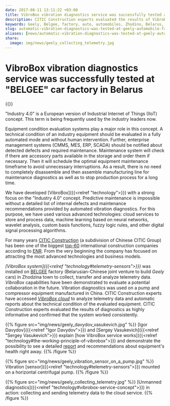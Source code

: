 ```yaml
---
date: 2017-08-11 13:11:22 +03:00
title: VibroBox vibration diagnostics service was successfully tested at “Geely” automobile factory in Belarus
description: CITIC Construction experts evaluated the results of VibroBox diagnostics as highly informative and confirmed that the system worked consistently.
keywords: Geely, Belgee, factory, auto, automobiles, Zhodino, Belarus, VibroBox, predictive, maintenance, report, test, vibration, diagnostics
slug: automatic-vibration-diagnostics-was-tested-at-geely-automobile-factory-in-belarus
aliases: [news/automatic-vibration-diagnostics-was-tested-at-geely-automobile-factory-in-belarus]
share:
  image: img/news/geely_collecting_telemetry.jpg
---
```

# VibroBox vibration diagnostics service was successfully tested at "BELGEE" car factory in Belarus

{{<date>}}

"Industry 4.0" is a European version of Industrial Internet of Things (IIoT) concept. This term is being frequently used by the industry leaders now.

Equipment condition evaluation systems play a major role in this concept. A technical condition of an industry equipment should be evaluated in a fully automated mode and without human intervention.
Further, enterprise management systems (CMMS, MES, ERP, SCADA) should be notified about detected defects and required maintenance. Maintenance system will check if there are accessory parts available in the storage and order them if necessary. Then it will schedule the optimal equipment maintenance timeframe to avoid unnecessary interruptions. As a result, there is no need to completely disassemble and then assemble manufacturing line for maintenance diagnostics as well as to stop
production process for a long time.

We have developed [VibroBox]({{<relref "technology">}}) with a strong focus on the "Industry 4.0" concept. Predictive maintenance is impossible without a detailed list of internal defects and maintenance recommendations provided by automated vibration diagnostics. For this purpose, we have used various advanced technologies: cloud services to store and process data, machine learning based on neural networks, wavelet analysis, custom basis functions, fuzzy logic rules, and other
digital signal processing algorithms.

For many years [CITIC Construction](http://construction.citic/en/into/index.html) (a subdivision of Chinese CITIC Group) has been one of the biggest [top-60](http://www.enr.com/toplists/2016-Top-250-International-Contractors1) international construction companies according to [ENR](http://www.enr.com/). From the very beginning the company has focused on attracting the most advanced technologies and business models.

*[VibroBox system]({{<relref "technology#telemetry-sensors">}})* was installed on [BELGEE](http://belgee.by/) factory (Belarusian-Chinese joint venture to build *Geely* cars) in Zhodzina town to collect, transfer and analyze telemetry data. *VibroBox* capabilities have been demonstrated to evaluate a potential collaboration in the future. Vibration diagnostics was used on a pump and compressor equipment manufactured in China. CITIC Construction experts have accessed *[VibroBox cloud]({{<demourl>}})* to analyze telemetry data and automatic reports about the technical condition of the evaluated equipment. CITIC Construction experts evaluated the results of diagnostics as highly informative and confirmed that the system worked consistently.

{{% figure src="img/news/geely_davydov_vasukevich.jpg" %}}
[Igor Davydov]({{<relref "Igor Davydov">}}) and [Sergey Vasukevich]({{<relref "Sergey Vasukevich">}}) explain [how VibroBox service works]({{<relref "technology#the-working-principle-of-vibrobox">}}) and demonstrate the possibility to see a detailed [report]({{<demourl>}}) and recommendations about equipment's health right away.
{{% /figure %}}

{{% figure src="img/news/geely_vibration_sensor_on_a_pump.jpg" %}}
Vibration [sensor]({{<relref "technology#telemetry-sensors">}}) mounted on a horizontal centrifugal pump.
{{% /figure %}}

{{% figure src="img/news/geely_collecting_telemetry.jpg" %}}
[Unmanned diagnostics]({{<relref "technology#vibrobox-service-concept">}}) in action: collecting and sending telemetry data to the cloud service.
{{% /figure %}}
